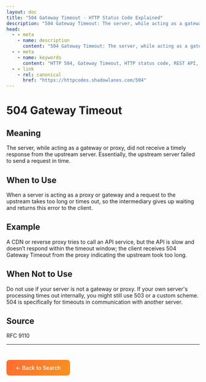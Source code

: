 ```yaml
---
layout: doc
title: "504 Gateway Timeout - HTTP Status Code Explained"
description: "504 Gateway Timeout: The server, while acting as a gateway or proxy, did not receive a timely response from the upstream server. Essentially, the upstream se..."
head:
  - - meta
    - name: description
      content: "504 Gateway Timeout: The server, while acting as a gateway or proxy, did not receive a timely response from the upstream server. Essentially, the upstream se..."
  - - meta
    - name: keywords
      content: "HTTP 504, Gateway Timeout, HTTP status code, REST API, web development"
  - - link
    - rel: canonical
      href: "https://httpcodes.shadowlanes.com/504"
---
```


# 504 Gateway Timeout

## Meaning

The server, while acting as a gateway or proxy, did not receive a timely response from the upstream server. Essentially, the upstream server failed to send a request in time.

## When to Use

When a server is acting as a proxy or gateway and a request to the upstream takes too long or times out, so the intermediary gives up waiting and returns this error to the client.

## Example

A CDN or reverse proxy tries to call an API service, but the API is slow and doesn’t respond within the timeout window; the client receives 504 Gateway Timeout from the proxy indicating the upstream took too long.

## When Not to Use

Do not use if your server is not a gateway or proxy. If your own server's processing times out internally, you might still use 503 or a custom scheme. 504 is specifically for timeouts in communication with another server.

## Source

RFC 9110

---

<div style="margin-top: 40px;">
  <a href="/" style="display: inline-block; padding: 12px 24px; background: linear-gradient(135deg, #ff6b35, #f7931e); color: white; text-decoration: none; border-radius: 8px; font-weight: 500;">← Back to Search</a>
</div>
